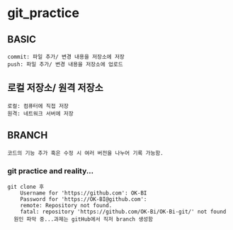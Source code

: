 # git_practice
## BASIC
    commit: 파일 추가/ 변경 내용을 저장소에 저장
    push: 파일 추가/ 변경 내용을 저장소에 업로드

## 로컬 저장소/ 원격 저장소
	로컬: 컴퓨터에 직접 저장
	원격: 네트워크 서버에 저장
## BRANCH
	코드의 기능 추가 혹은 수정 시 여러 버전을 나누어 기록 가능함.

### git practice and reality...
	git clone 후 
		Username for 'https://github.com': OK-BI
		Password for 'https://OK-BI@github.com': 
		remote: Repository not found.
		fatal: repository 'https://github.com/OK-Bi/OK-Bi-git/' not found
	  원인 파악 중...과제는 gitHub에서 직저 branch 생성함	
